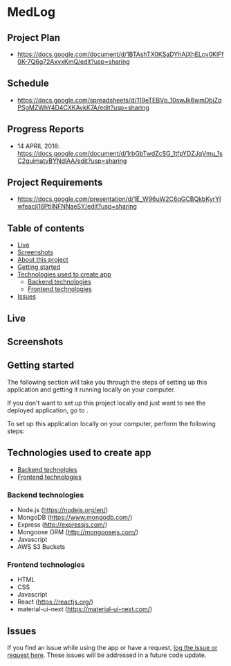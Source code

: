 # MedLog

## Project Plan

* <https://docs.google.com/document/d/1BTAshTX0KSaDYhAjXhELcv0KlFf0K-7Q6g72AxvxKmQ/edit?usp=sharing>

## Schedule

* <https://docs.google.com/spreadsheets/d/119eTEBVp_10swJk6wmDbjZqPSgMZWhY4D4CXKAvkK7A/edit?usp=sharing>

## Progress Reports

* 14 APRIL 2018: <https://docs.google.com/document/d/1rbGbTwdZcSG_1tfpYDZJqVmu_1sC2guimatyBYNdlAA/edit?usp=sharing>

## Project Requirements

* <https://docs.google.com/presentation/d/1E_W96uW2C6qGCBQkbKyrYIwfeacjl16PtllNFNNaeSY/edit?usp=sharing>

## Table of contents

* [Live](#live)
* [Screenshots](#screenshots)
* [About this project](#about-this-project)
* [Getting started](#getting-started)
* [Technologies used to create app](#technologies-used)
  * [Backend technologies](#Backend)
  * [Frontend technologies](#Frontend)
* [Issues](#Issues)

## <a name="live"></a>Live

## <a name="screenshots"></a> Screenshots

## <a name="getting-started"></a> Getting started

The following section will take you through the steps of setting up this application and getting it running locally on your computer.

If you don't want to set up this project locally and just want to see the deployed application, go to <insert heroku link here>.

To set up this application locally on your computer, perform the following steps:

## <a name="technologies-used"></a> Technologies used to create app

* [Backend technolgies](#Backend)
* [Frontend technologies](#Frontend)

### <a name ="Backend"></a> Backend technologies

* Node.js (<https://nodejs.org/en/>)
* MongoDB (<https://www.mongodb.com/>)
* Express (<http://expressjs.com/>)
* Mongoose ORM (<http://mongoosejs.com/>)
* Javascript
* AWS S3 Buckets

### <a name="Frontend"></a> Frontend technologies

* HTML
* CSS
* Javascript
* React (<https://reactjs.org/>)
* material-ui-next (<https://material-ui-next.com/>)

## <a name ="Issues"></a> Issues

<p>If you find an issue while using the app or have a request, <a href="<https://github.com/philipstubbs13/MedLog/issues/>" target="_blank">log the issue or request here</a>. These issues will be addressed in a future code update.</p>

